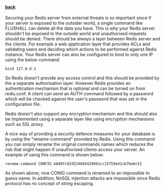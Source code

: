 #### [back](admin_main.md)

Securing your Redis server from external threats is so important since if your server is exposed to the outsider world, a single command like FLUSHALL can delete all the data you have. This is why your Redis server shouldn't be exposed to the outside world and unauthorised requests should be denied. There should be always a layer between Redis server and the clients. For example a web application layer that provides ACLs and validating users and deciding which actions to be performed against Redis instance. Your Redis server can also be configured to bind to only one IP using the below command:

````
bind 127.0.0.1
````

So Redis doesn't provide any access control and this should be provided by the a separate authorisation layer. However Redis provides an authentication mechanism that is optional and can be turned on from redis.conf. A client can send an AUTH command followed by a password which will be checked against the user's password that was set in the configuration file.

Redis doesn't also support any encryption mechanism and this should also be implemented using a separate layer like using encryption mechanisms such as SSL proxy.

A nice way of providing a security defence measures for your database is by using the "rename-command"  provided by Redis. Using this command you can simply rename the original commands names which reduces the risk that might happen if unauthorised clients access your server. An example of using this command is shown below:


````
rename-command CONFIG b840fc02d524045429941cc15f59e41cb7be6c52
````

As shown above, now CONIG command is renamed to an impossible to guess name. In addition, NoSQL injection attacks are impossible since Redis protocol has no concept of string escaping.